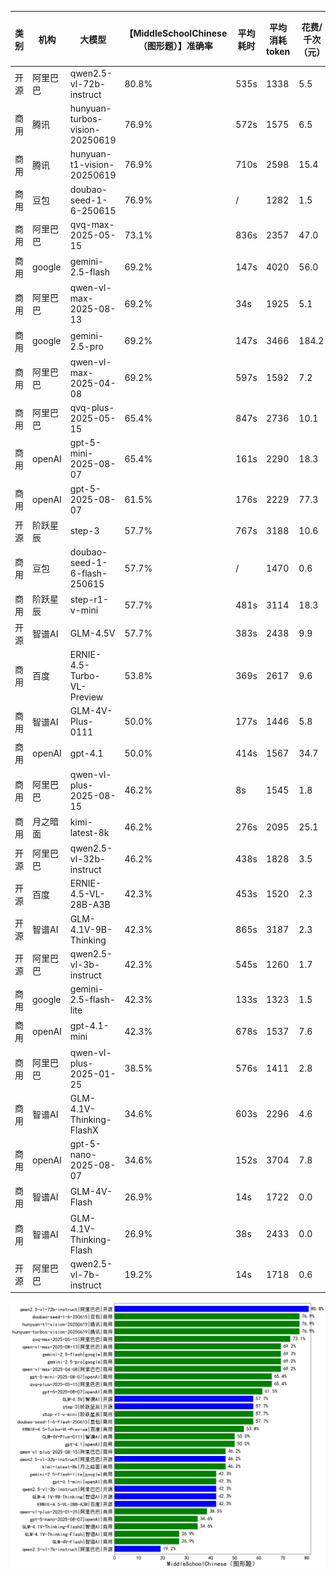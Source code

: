 
|类别|机构|大模型|【MiddleSchoolChinese（图形题）】准确率|平均耗时|平均消耗token|花费/千次（元）|排名（准确率）|
|---|---|-----|-------------------|-------|-----------|-----------|-----------|
|开源|阿里巴巴|qwen2.5-vl-72b-instruct|80.8%|535s|1338|5.5|1|
|商用|腾讯|hunyuan-turbos-vision-20250619|76.9%|572s|1575|6.5|2|
|商用|腾讯|hunyuan-t1-vision-20250619|76.9%|710s|2598|15.4|3|
|商用|豆包|doubao-seed-1-6-250615|76.9%|/|1282|1.5|4|
|商用|阿里巴巴|qvq-max-2025-05-15|73.1%|836s|2357|47.0|5|
|商用|google|gemini-2.5-flash|69.2%|147s|4020|56.0|6|
|商用|阿里巴巴|qwen-vl-max-2025-08-13|69.2%|34s|1925|5.1|7|
|商用|google|gemini-2.5-pro|69.2%|147s|3466|184.2|8|
|商用|阿里巴巴|qwen-vl-max-2025-04-08|69.2%|597s|1592|7.2|9|
|商用|阿里巴巴|qvq-plus-2025-05-15|65.4%|847s|2736|10.1|10|
|商用|openAI|gpt-5-mini-2025-08-07|65.4%|161s|2290|18.3|11|
|商用|openAI|gpt-5-2025-08-07|61.5%|176s|2229|77.3|12|
|开源|阶跃星辰|step-3|57.7%|767s|3188|10.6|13|
|商用|豆包|doubao-seed-1-6-flash-250615|57.7%|/|1470|0.6|14|
|商用|阶跃星辰|step-r1-v-mini|57.7%|481s|3114|18.3|15|
|开源|智谱AI|GLM-4.5V|57.7%|383s|2438|9.9|16|
|商用|百度|ERNIE-4.5-Turbo-VL-Preview|53.8%|369s|2617|9.6|17|
|商用|智谱AI|GLM-4V-Plus-0111|50.0%|177s|1446|5.8|18|
|商用|openAI|gpt-4.1|50.0%|414s|1567|34.7|19|
|商用|阿里巴巴|qwen-vl-plus-2025-08-15|46.2%|8s|1545|1.8|20|
|商用|月之暗面|kimi-latest-8k|46.2%|276s|2095|25.1|21|
|开源|阿里巴巴|qwen2.5-vl-32b-instruct|46.2%|438s|1828|3.5|22|
|开源|百度|ERNIE-4.5-VL-28B-A3B|42.3%|453s|1520|2.3|23|
|开源|智谱AI|GLM-4.1V-9B-Thinking|42.3%|865s|3187|2.3|24|
|开源|阿里巴巴|qwen2.5-vl-3b-instruct|42.3%|545s|1260|1.7|25|
|商用|google|gemini-2.5-flash-lite|42.3%|133s|1323|1.5|26|
|商用|openAI|gpt-4.1-mini|42.3%|678s|1537|7.6|27|
|商用|阿里巴巴|qwen-vl-plus-2025-01-25|38.5%|576s|1411|2.8|28|
|商用|智谱AI|GLM-4.1V-Thinking-FlashX|34.6%|603s|2296|4.6|29|
|商用|openAI|gpt-5-nano-2025-08-07|34.6%|152s|3704|7.8|30|
|商用|智谱AI|GLM-4V-Flash|26.9%|14s|1722|0.0|31|
|商用|智谱AI|GLM-4.1V-Thinking-Flash|26.9%|38s|2433|0.0|32|
|开源|阿里巴巴|qwen2.5-vl-7b-instruct|19.2%|14s|1718|0.6|33|


![lin](../pic/MiddleSchoolChinese（图形题）.png)